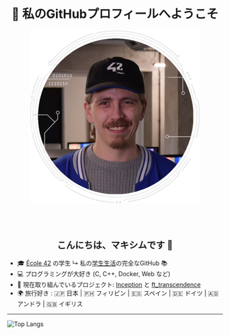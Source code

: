 <div>
    <h1 align="center">👋 私のGitHubプロフィールへようこそ</h1>
    <p align="center">
    <a href="https://github.com/M2000-fr"><img src="mechard_42.png" alt="Maxime ECHARD" width="400"></a></p>
</div>

<br></br>

 <h2 align="center">こんにちは、マキシムです 👋</h2>

- 🎓 [École 42](https://profile.intra.42.fr/users/mechard) の学生
  ↳ 私の[学生生活](https://github.com/Mechard-Organization/42_Paris)の完全なGitHub 📚
- 💻 プログラミングが大好き (C, C++, Docker, Web など)  
- 🚀 現在取り組んでいるプロジェクト: [Inception](https://github.com/Mechard-Organization/Projects/tree/main/In_progress/Inception) と [ft_transcendence](https://github.com/Mechard-Organization/Ft_transcendence/tree/main)  
- 🌍 旅行好き : 🇯🇵 日本 | 🇵🇭 フィリピン | 🇪🇸 スペイン | 🇩🇪 ドイツ | 🇦🇩 アンドラ | 🇬🇧 イギリス  

---

![Top Langs](https://github-readme-stats-perso-phi.vercel.app/api/top-langs/?username=M2000-fr&layout=compact&theme=dark&include_orgs=true&role=OWNER,COLLABORATOR,ORGANIZATION_MEMBER&count_private=true)
